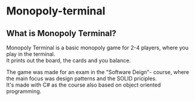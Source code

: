 # Monopoly-terminal

## What is Monopoly Terminal?

Monopoly Terminal is a basic monopoly game for 2-4 players, where you play in the terminal.<br/>
It prints out the board, the cards and you balance.

The game was made for an exam in the "Software Deign"- course, where the main focus was design patterns and the SOLID priciples.<br/>
It's made with C# as the course also based on object oriented programming.
